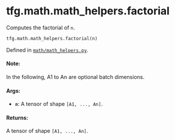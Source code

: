 <div itemscope itemtype="http://developers.google.com/ReferenceObject">
<meta itemprop="name" content="tfg.math.math_helpers.factorial" />
<meta itemprop="path" content="Stable" />
</div>

# tfg.math.math_helpers.factorial

Computes the factorial of `n`.

``` python
tfg.math.math_helpers.factorial(n)
```



Defined in [`math/math_helpers.py`](https://github.com/tensorflow/graphics/blob/master/tensorflow_graphics/math/math_helpers.py).

<!-- Placeholder for "Used in" -->

#### Note:

In the following, A1 to An are optional batch dimensions.


#### Args:

* <b>`n`</b>: A tensor of shape `[A1, ..., An]`.


#### Returns:

A tensor of shape `[A1, ..., An]`.
